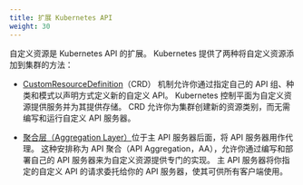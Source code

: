 ```yaml
---
title: 扩展 Kubernetes API
weight: 30
---
```


<!--
Custom resources are extensions of the Kubernetes API. Kubernetes provides two ways to add custom resources to your cluster:
-->
自定义资源是 Kubernetes API 的扩展。
Kubernetes 提供了两种将自定义资源添加到集群的方法：

<!--
- The [CustomResourceDefinition](/docs/concepts/extend-kubernetes/api-extension/custom-resources/)
  (CRD) mechanism allows you to declaratively define a new custom API with an API group, kind, and
  schema that you specify.
  The Kubernetes control plane serves and handles the storage of your custom resource. CRDs allow you to
  create new types of resources for your cluster without writing and running a custom API server.
-->
- [CustomResourceDefinition](/zh-cn/docs/concepts/extend-kubernetes/api-extension/custom-resources/)（CRD）
  机制允许你通过指定自己的 API 组、种类和模式以声明方式定义新的自定义 API。
  Kubernetes 控制平面为自定义资源提供服务并为其提供存储。
  CRD 允许你为集群创建新的资源类别，而无需编写和运行自定义 API 服务器。
<!--
- The [aggregation layer](/docs/concepts/extend-kubernetes/api-extension/apiserver-aggregation/)
  sits behind the primary API server, which acts as a proxy.
  This arrangement is called API Aggregation (AA), which allows you to provide
  specialized implementations for your custom resources by writing and
  deploying your own API server.
  The main API server delegates requests to your API server for the custom APIs that you specify,
  making them available to all of its clients.
-->
- [聚合层（Aggregation Layer）](/zh-cn/docs/concepts/extend-kubernetes/api-extension/apiserver-aggregation/)位于主
  API 服务器后面，将 API 服务器用作代理。
  这种安排称为 API 聚合（API Aggregation，AA），允许你通过编写和部署自己的 API 服务器来为自定义资源提供专门的实现。
  主 API 服务器将你指定的自定义 API 的请求委托给你的 API 服务器，使其可供所有客户端使用。
